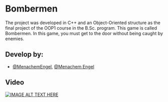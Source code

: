 # Bombermen

The project was developed in C++ and an Object-Oriented structure as the final project of the OOP1 course in the B.Sc. program. This game is called Bombermen. In this game, you must get to the door without being caught by enemies. 

## Develop by:

- [@MenachemEngel](https://www.github.com/MenachemEngel), [@Menachem Engel](https://www.linkedin.com/in/menachem-engel-73a533b0) 

## Video

[![IMAGE ALT TEXT HERE](https://img.youtube.com/vi/oKQ3PgnwUyk/0.jpg)](https://www.youtube.com/watch?v=oKQ3PgnwUyk)
